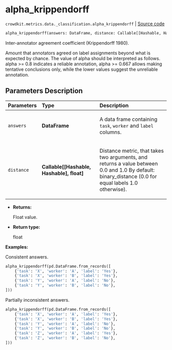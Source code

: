 # alpha_krippendorff
`crowdkit.metrics.data._classification.alpha_krippendorff` | [Source code](https://github.com/Toloka/crowd-kit/blob/v1.0.0/crowdkit/metrics/data/_classification.py#L196)

```python
alpha_krippendorff(answers: DataFrame, distance: Callable[[Hashable, Hashable], float] = binary_distance)
```

Inter-annotator agreement coefficient (Krippendorff 1980).


Amount that annotators agreed on label assignments beyond what is expected by chance.
The value of alpha should be interpreted as follows.
    alpha >= 0.8 indicates a reliable annotation,
    alpha >= 0.667 allows making tentative conclusions only,
    while the lower values suggest the unreliable annotation.

## Parameters Description

| Parameters | Type | Description |
| :----------| :----| :-----------|
`answers`|**DataFrame**|<p>A data frame containing `task`, `worker` and `label` columns.</p>
`distance`|**Callable\[\[Hashable, Hashable\], float\]**|<p>Distance metric, that takes two arguments, and returns a value between 0.0 and 1.0 By default: binary_distance (0.0 for equal labels 1.0 otherwise).</p>

* **Returns:**

  Float value.

* **Return type:**

  float

**Examples:**

Consistent answers.

```python
alpha_krippendorff(pd.DataFrame.from_records([
    {'task': 'X', 'worker': 'A', 'label': 'Yes'},
    {'task': 'X', 'worker': 'B', 'label': 'Yes'},
    {'task': 'Y', 'worker': 'A', 'label': 'No'},
    {'task': 'Y', 'worker': 'B', 'label': 'No'},
]))
```

Partially inconsistent answers.

```python
alpha_krippendorff(pd.DataFrame.from_records([
    {'task': 'X', 'worker': 'A', 'label': 'Yes'},
    {'task': 'X', 'worker': 'B', 'label': 'Yes'},
    {'task': 'Y', 'worker': 'A', 'label': 'No'},
    {'task': 'Y', 'worker': 'B', 'label': 'No'},
    {'task': 'Z', 'worker': 'A', 'label': 'Yes'},
    {'task': 'Z', 'worker': 'B', 'label': 'No'},
]))
```
